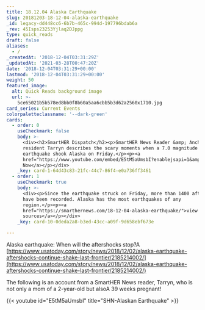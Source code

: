 ```yaml
---
title: 18.12.04 Alaska Earthquake
slug: 20181203-18-12-04-alaska-earthquake
_id: legacy-dd448cc6-6b7b-465c-994d-197796bdab6a
_rev: 45Isps23253Yjlaq2DJppg
type: quick_reads
draft: false
aliases:
  - /
_createdAt: '2018-12-04T03:31:29Z'
_updatedAt: '2021-03-28T00:47:20Z'
date: '2018-12-04T03:31:29+00:00'
lastmod: '2018-12-04T03:31:29+00:00'
weight: 50
featured_image:
  alt: Quick Reads background image
  url: >-
    5ce65021b5b578ed8bb0f8b60a5aa6cbb5b3d62a2560x1710.jpg
card_series: Current Events
colorpaletteclassname: '--dark-green'
cards:
  - order: 0
    useCheckmark: false
    body: >-
      <div><h2>SmartHER Dispatch</h2><p>SmartHER News Reader &amp; Anchorage
      resident Tarryn describes the scary moments when a 7.0 magnitude
      earthquake shook Alaska on Friday.</p><p><a
      href="https://www.youtube.com/embed/E5tM5aUmsbI?enablejsapi=1&amp;autoplay=1&amp;rel=0">Watch
      Now</a></p></div>
    _key: card-1-64d43c83-21fc-44c7-86f4-e0a736ff3461
  - order: 1
    useCheckmark: true
    body: >-
      <div><p>Since the earthquake struck on Friday, more than 1400 aftershocks
      have been recorded. Alaska has the most earthquakes of any
      region.</p><p><a
      href="https://smarthernews.com/18-12-04-alaska-earthquake/">view
      sources</a></p></div>
    _key: card-10-0deda2a8-b3ed-43cc-a09f-9d658ebf673e

---
```

Alaska earthquake: When will the aftershocks stop?A [https://www.usatoday.com/story/news/2018/12/02/alaska-earthquake-aftershocks-continue-shake-last-frontier/2185214002/](https://www.usatoday.com/story/news/2018/12/02/alaska-earthquake-aftershocks-continue-shake-last-frontier/2185214002/)

The following is an account from a SmartHER News reader, Tarryn, who is not only a mom of a 2-year-old but alsoA 39 weeks pregnant!

{{< youtube id="E5tM5aUmsbI" title="SHN-Alaskan Earthquake" >}}